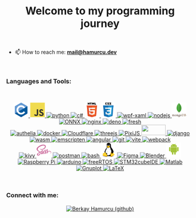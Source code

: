 <h1 align="center">Welcome to my programming journey</h1>

<br>

- 📫 How to reach me: **mail@hamurcu.dev**

<br>

<h3 align="left">Languages and Tools:</h3>
<br>
<p align="center">
  <a href="https://www.cprogramming.com/" target="_blank" rel="noreferrer">
    <img src="https://raw.githubusercontent.com/devicons/devicon/master/icons/c/c-original.svg" alt="c" width="40" height="40"/>
  </a>
  <a href="https://developer.mozilla.org/en-US/docs/Web/JavaScript" target="_blank" rel="noreferrer">
    <img src="https://raw.githubusercontent.com/devicons/devicon/master/icons/javascript/javascript-original.svg" alt="javascript" width="40" height="40"/>
  </a>
  <a href="https://www.python.org/" target="_blank" rel="noreferrer">
    <img src="https://s3.dualstack.us-east-2.amazonaws.com/pythondotorg-assets/media/files/python-logo-only.svg" alt="python" width="33" height="40"/>
  </a>
  <a href="https://dotnet.microsoft.com/en-us/" target="_blank" rel="noreferrer">
    <img src="https://upload.wikimedia.org/wikipedia/commons/b/bd/Logo_C_sharp.svg" alt="c#" width="34" height="38"/>
  </a>
  <a href="https://www.w3.org/html/" target="_blank" rel="noreferrer">
    <img src="https://raw.githubusercontent.com/devicons/devicon/master/icons/html5/html5-original-wordmark.svg" alt="html5" width="40" height="40"/>
  </a>
  <a href="https://www.w3schools.com/css/" target="_blank" rel="noreferrer">
    <img src="https://raw.githubusercontent.com/devicons/devicon/master/icons/css3/css3-original-wordmark.svg" alt="css3" width="40" height="40"/>
  </a>
  <a href="https://learn.microsoft.com/de-de/dotnet/desktop/wpf/xaml/?view=netdesktop-8.0" target="_blank" rel="noreferrer">
    <img src="http://i.zdnet.com/blogs/xamllogo.jpg" alt="wpf-xaml" width="27" height="35"/>
  </a>
  <a href="https://nodejs.org" target="_blank" rel="noreferrer">
    <img src="https://th.bing.com/th/id/OIP.eld6_TNR8oUOuXCAojj1CQHaDt?pid=ImgDet&rs=1" alt="nodejs" width="60" height="32"/>
  </a>
  <a href="https://www.mongodb.com/" target="_blank" rel="noreferrer">
    <img src="https://raw.githubusercontent.com/devicons/devicon/master/icons/mongodb/mongodb-original-wordmark.svg" alt="mongodb" width="40" height="40"/>
  </a>
  <a href="https://onnx.ai/" target="_blank" rel="noreferrer">
    <img src="https://onnx.ai/images/ONNX-Logo.svg" alt="ONNX" width="70" height="36"/>
  </a>
  <a href="https://www.nginx.com" target="_blank" rel="noreferrer">
    <img src="https://www.logo.wine/a/logo/Nginx/Nginx-Logo.wine.svg" alt="nginx" width="65" height="36"/>
  </a>
  <a href="https://deno.com" target="_blank" rel="noreferrer">
    <img src="https://avatars.githubusercontent.com/u/42048915?s=200&v=4" alt="deno" width="30" height="30"/>
  </a>
  <a href="https://fresh.deno.dev" target="_blank" rel="noreferrer">
    <img src="https://camo.githubusercontent.com/e75e4ce02448da3d2fad73976384697fd41f3c6f4a14ff96bf1267cdbfea3976/68747470733a2f2f66726573682e64656e6f2e6465762f6c6f676f2e737667" alt="fresh" width="32" height="32"/>
  </a>
  
 <br>

  <a href="https://authelia.com" target="_blank" rel="noreferrer">
    <img src="https://camo.githubusercontent.com/bea2da4de8f6101f3d4f819585c23b01a08f5bcb20af70b900ac5d936879a99a/68747470733a2f2f7777772e61757468656c69612e636f6d2f696d616765732f61757468656c69612d7469746c652e706e67" alt="authelia" width="75" height="26"/>
  </a>
  <a href="https://www.docker.com/" target="_blank" rel="noreferrer">
    <img src="https://seekvectorlogo.com/wp-content/uploads/2018/12/docker-vector-logo.png" alt="docker" width="70" height="36"/>
  </a>
  <a href="https://www.cloudflare.com/" target="_blank" rel="noreferrer">
    <img src="https://logos-marques.com/wp-content/uploads/2021/03/Cloudflare-Embleme-500x283.png" alt="Cloudflare" width="50" height="28"/>
  </a>
  <a href="https://threejs.org/" target="_blank" rel="noreferrer">
    <img src="https://i.imgur.com/ygvUXeo.png" alt="threejs" width="60" height="30"/>
  </a>
  <a href="https://pixijs.com/ target="_blank" rel="noreferrer">
     <img src="https://pixijs.com/images/logo.svg" alt="PixiJS" width="55" height="26"/>
  </a>
  <a href="https://expressjs.com" target="_blank" rel="noreferrer">
    <img src="https://kinsta.com/wp-content/uploads/2022/04/express-1.png" width="65" height="28"/>
  </a>
  <a href="https://www.djangoproject.com/" target="_blank" rel="noreferrer">
    <img src="https://static.djangoproject.com/img/logos/django-logo-negative.svg" alt="django" width="55" height="30"/>
  </a>
  <a href="https://webassembly.org/" target="_blank" rel="noreferrer">
    <img src="https://raw.githubusercontent.com/reklatsmasters/vscode-wasm/master/images/vscode-wasm-logo.png" alt="wasm" width="40" height="40"/>
  </a>
  <a href="https://emscripten.org/" target="_blank" rel="noreferrer">
    <img src="https://avatars.githubusercontent.com/u/46011144?s=200&v=4" alt="emscripten" width="40" height="40"/>
  </a>
  <a href="https://angular.io" target="_blank" rel="noreferrer">
    <img src="https://angular.io/assets/images/logos/angular/angular.svg" alt="angular" width="40" height="40"/>
  </a>
  <a href="https://git-scm.com/" target="_blank" rel="noreferrer">
    <img src="https://www.vectorlogo.zone/logos/git-scm/git-scm-icon.svg" alt="git" width="40" height="40"/>
  </a>
  <a href="https://vitejs.dev/" target="_blank" rel="noreferrer">
    <img src="https://vitejs.dev/logo-with-shadow.png" alt="vite" width="40" height="40"/>
  </a>
  <a href="https://webpack.js.org" target="_blank" rel="noreferrer">
    <img src="https://raw.githubusercontent.com/webpack/media/master/logo/icon.png" alt="webpack" width="30" height="35"/>
  </a>

 <br>

 <a href="https://kivy.org/" target="_blank" rel="noreferrer">
    <img src="https://kivy.org/static/images/logo_kivy_white.png" alt="kivy" width="40" height="28"/>
  </a>
 <a href="https://sass-lang.com" target="_blank" rel="noreferrer">
    <img src="https://raw.githubusercontent.com/devicons/devicon/master/icons/sass/sass-original.svg" alt="sass" width="40" height="40"/>
  </a>
  <a href="https://postman.com" target="_blank" rel="noreferrer">
    <img src="https://www.vectorlogo.zone/logos/getpostman/getpostman-icon.svg" alt="postman" width="40" height="40"/>
  </a>
 <a href="https://www.gnu.org/software/bash/" target="_blank" rel="noreferrer">
    <img src="https://keestalkstech.com/wp-content/uploads/2019/08/bash-logo-300x300.png" alt="bash" width="40" height="40"/>
  </a>
  <a href="https://www.linux.org/" target="_blank" rel="noreferrer">
    <img src="https://raw.githubusercontent.com/devicons/devicon/master/icons/linux/linux-original.svg" alt="linux" width="40" height="40"/>
  </a>
 <a href="https://www.figma.com/" target="_blank" rel="noreferrer">
    <img src="https://i0.wp.com/wptavern.com/wp-content/uploads/2018/11/Screen-Shot-2018-11-19-at-8.43.27-PM.png?ssl=1" alt="Figma" width="60" height="30"/>
  </a>
 <a href="https://www.blender.org/" target="_blank" rel="noreferrer">
    <img src="https://download.blender.org/branding/community/blender_community_badge_white.svg" alt="Blender" width="40" height="40"/>
  </a>
  <a href="https://developer.android.com" target="_blank" rel="noreferrer">
    <img src="https://raw.githubusercontent.com/devicons/devicon/master/icons/android/android-original-wordmark.svg" alt="android" width="40" height="40"/>
  </a>
 <a href="https://www.raspberrypi.com/" target="_blank" rel="noreferrer">
    <img src="https://lofrev.net/wp-content/photos/2016/06/raspberry_pi-_logo.png" alt="Raspberry Pi" width="30" height="36"/>
  </a>
  <a href="https://www.arduino.cc/" target="_blank" rel="noreferrer">
    <img src="https://cdn.worldvectorlogo.com/logos/arduino-1.svg" alt="arduino" width="40" height="40"/>
  </a>
 <a href="https://www.freertos.org/" target="_blank" rel="noreferrer">
    <img src="https://www.freertos.org/media/2023/logo.png" alt="freeRTOS" width="65" height="32"/>
  </a>
 <a href="https://www.st.com/en/development-tools/stm32cubeide.html" target="_blank" rel="noreferrer">
    <img src="https://www.disk91.com/wp-content/uploads/2020/06/stm32-cube-ide.png" alt="STM32cubeIDE" width="60" height="32"/>
  </a>
 <a href="https://de.mathworks.com/products/matlab.html" target="_blank" rel="noreferrer">
    <img src="https://th.bing.com/th/id/OIP.Igl4W59lSzOWT1YhP8zyIgHaEK?pid=ImgDet&rs=1" alt="Matlab" width="60" height="32"/>
  </a>
 <a href="http://www.gnuplot.info/" target="_blank" rel="noreferrer">
    <img src="https://th.bing.com/th?id=ODLS.179b1bfc-51f4-4085-a7bf-20ab35dbc2fe&w=32&h=32&qlt=90&pcl=fffffa&o=6&pid=1.2" alt="Gnuplot" width="32" height="32"/>
  </a>
 <a href="https://www.latex-project.org/" target="_blank" rel="noreferrer">
    <img src="https://th.bing.com/th/id/R.a58428bfe6bd79e5e8e238b3b0668516?rik=RKMD6UzGOl4YFQ&riu=http%3a%2f%2fwww.ejwagenmakers.com%2fmisc%2fLaTeXlogo.jpg&ehk=03sUJ%2fF7KgE81Byb5wtANKcbzLnZUbCOb1y9OO%2fq9RQ%3d&risl=&pid=ImgRaw&r=0" alt="LaTeX" width="60" height="26"/>
  </a>
</p>

<br>

<h3 align="left">Connect with me:</h3>
<p align="center">
  <a href="https://linkedin.com/in/berkay-hamurcu" target="blank">
    <img align="center" src="https://raw.githubusercontent.com/rahuldkjain/github-profile-readme-generator/master/src/images/icons/Social/linked-in-alt.svg" alt="Berkay Hamurcu (github)" height="30" width="40" />
  </a>
</p>
